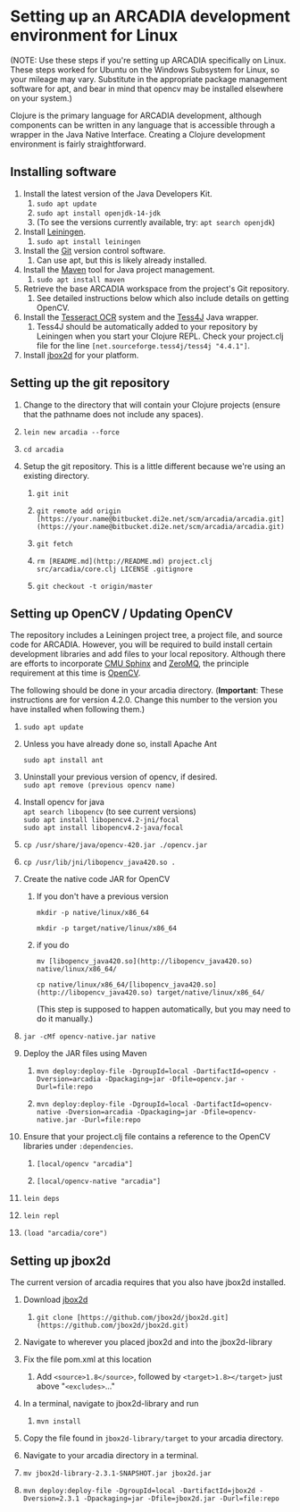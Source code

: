 
Setting up an ARCADIA development environment for Linux
=======================================================

(NOTE: Use these steps if you're setting up ARCADIA specifically on Linux. These steps worked for Ubuntu on the Windows Subsystem for Linux, so your mileage may vary. Substitute in the appropriate package management software for apt, and bear in mind that opencv may be installed elsewhere on your system.)

Clojure is the primary language for ARCADIA development, although components can be written in any language that is accessible through a wrapper in the Java Native Interface. Creating a Clojure development environment is fairly straightforward.

Installing software
-------------------

1.  Install the latest version of the Java Developers Kit.  
    1.  `sudo apt update`
    2.  `sudo apt install openjdk-14-jdk`
    3.  (To see the versions currently available, try: `apt search openjdk`)
2.  Install [Leiningen](http://leiningen.org).
    1.  `sudo apt install leiningen`
3.  Install the [Git](http://git-scm.com) version control software.
    1.  Can use apt, but this is likely already installed.
4.  Install the [Maven](http://maven.apache.org) tool for Java project management.
    1.  `sudo apt install maven`
5.  Retrieve the base ARCADIA workspace from the project's Git repository.
    1.  See detailed instructions below which also include details on getting OpenCV.
6.  Install the [Tesseract OCR](https://code.google.com/p/tesseract-ocr/) system and the [Tess4J](http://tess4j.sourceforge.net) Java wrapper.  
    1.  Tess4J should be automatically added to your repository by Leiningen when you start your Clojure REPL. Check your project.clj file for the line `[net.sourceforge.tess4j/tess4j "4.4.1"]`.
7.  Install [jbox2d](https://github.com/jbox2d/jbox2d) for your platform.

Setting up the git repository
-----------------------------

1.  Change to the directory that will contain your Clojure projects (ensure that the pathname does not include any spaces).
2.  `lein new arcadia --force`
    
3.  `cd arcadia`
    
4.  Setup the git repository. This is a little different because we're using an existing directory.
    1.  `git init`
        
    2.  `git remote add origin [https://your.name@bitbucket.di2e.net/scm/arcadia/arcadia.git](https://your.name@bitbucket.di2e.net/scm/arcadia/arcadia.git)`
        
    3.  `git fetch`
        
    4.  `rm [README.md](http://README.md) project.clj src/arcadia/core.clj LICENSE .gitignore`
        
    5.  `git checkout -t origin/master`
        

Setting up OpenCV / Updating OpenCV
-----------------------------------

The repository includes a Leiningen project tree, a project file, and source code for ARCADIA. However, you will be required to build install certain development libraries and add files to your local repository. Although there are efforts to incorporate [CMU Sphinx](http://cmusphinx.sourceforge.net) and [ZeroMQ](http://zeromq.org), the principle requirement at this time is [OpenCV](http://docs.opencv.org).

The following should be done in your arcadia directory. (**Important**: These instructions are for version 4.2.0. Change this number to the version you have installed when following them.)

1.  `sudo apt update`
    
2.  Unless you have already done so, install Apache Ant
    
    `sudo apt install ant`
    
3.  Uninstall your previous version of opencv, if desired.  
    `sudo apt remove (previous opencv name)`
4.  Install opencv for java  
    `apt search libopencv` (to see current versions)  
    `sudo apt install libopencv4.2-jni/focal`  
    `sudo apt install libopencv4.2-java/focal`
5.  `cp /usr/share/java/opencv-420.jar ./opencv.jar`
6.  `cp /usr/lib/jni/libopencv_java420.so .`
7.  Create the native code JAR for OpenCV
    1.  If you don't have a previous version
        
        `mkdir -p native/linux/x86_64` 
        
        `mkdir -p target/native/linux/x86_64`
    2.  if you do
        
        `mv [libopencv_java420.so](http://libopencv_java420.so) native/linux/x86_64/`
        
        `cp native/linux/x86_64/[libopencv_java420.so](http://libopencv_java420.so) target/native/linux/x86_64/` 
        
        (This step is supposed to happen automatically, but you may need to do it manually.)
8.  `jar -cMf opencv-native.jar native`
    
9.  Deploy the JAR files using Maven
    1.  `mvn deploy:deploy-file -DgroupId=local -DartifactId=opencv -Dversion=arcadia -Dpackaging=jar -Dfile=opencv.jar -Durl=file:repo`
        
    2.  `mvn deploy:deploy-file -DgroupId=local -DartifactId=opencv-native -Dversion=arcadia -Dpackaging=jar -Dfile=opencv-native.jar -Durl=file:repo`
        
10.  Ensure that your project.clj file contains a reference to the OpenCV libraries under `:dependencies`.
    
        1.  `[local/opencv "arcadia"]`
            
        2.  `[local/opencv-native "arcadia"]`
        
11.  `lein deps`
    
12.  `lein repl`
    
13.  `(load "arcadia/core")`
    

Setting up jbox2d
-----------------

The current version of arcadia requires that you also have jbox2d installed.

1.  Download [jbox2d](https://github.com/jbox2d/jbox2d)
    
    1.  `git clone [https://github.com/jbox2d/jbox2d.git](https://github.com/jbox2d/jbox2d.git)`
2.  Navigate to wherever you placed jbox2d and into the jbox2d-library
3.  Fix the file pom.xml at this location
    1.  Add `<source>1.8</source>`, followed by `<target>1.8></target>` just above "`<excludes>`..."
4.  In a terminal, navigate to jbox2d-library and run 
    
    1.  `mvn install`
        
5.  Copy the file found in `jbox2d-library/target` to your arcadia directory.
    
6.  Navigate to your arcadia directory in a terminal.
    
7.  `mv jbox2d-library-2.3.1-SNAPSHOT.jar jbox2d.jar`
    
8.  `mvn deploy:deploy-file -DgroupId=local -DartifactId=jbox2d -Dversion=2.3.1 -Dpackaging=jar -Dfile=jbox2d.jar -Durl=file:repo`